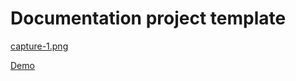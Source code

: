<h1>Documentation project template</h1>

[capture-1.png](capture-1.png "capture-1.png")

<a href="">Demo</a>